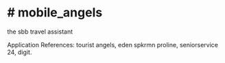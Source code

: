 <h1 style = "text-style: underline"># mobile_angels</h1>
the sbb travel assistant

Application References:
tourist angels,
eden spkrmn proline,
seniorservice 24,
digit.

